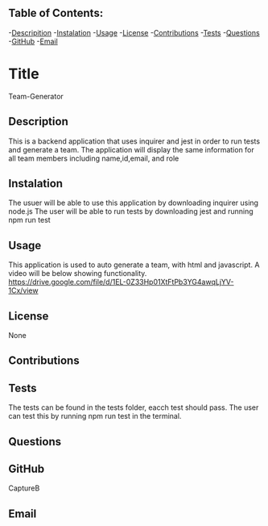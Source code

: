 ## Table of Contents: 
-[Descripition](#Description)
    -[Instalation](#Instalation)
    -[Usage](#Usage)
    -[License](#License)
    -[Contributions](#Contributions)
    -[Tests](#Tests)
    -[Questions](#Questions)
    -[GitHub](#GitHub)
    -[Email](#Email)
    
#  Title 
Team-Generator

##  Description
This is a backend application that uses inquirer and jest in order to run tests and generate a team. The application will display the same information for all team members including name,id,email, and role

## Instalation
The usuer will be able to use this application by downloading inquirer using node.js The user will be able to run tests by downloading jest and running npm run test

## Usage
This application is used to auto generate a team, with html and javascript. A video will be below showing functionality.
https://drive.google.com/file/d/1EL-0Z33Hp01XtFtPb3YG4awqLjYV-1Cx/view


## License
None

## Contributions


## Tests
The tests can be found in the tests folder, eacch test should pass. The user can test this by running npm run test in the terminal.

## Questions


## GitHub 
CaptureB

## Email
